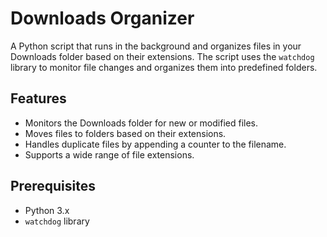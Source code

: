 # Downloads Organizer

A Python script that runs in the background and organizes files in your Downloads folder based on their extensions. The script uses the `watchdog` library to monitor file changes and organizes them into predefined folders.

## Features

- Monitors the Downloads folder for new or modified files.
- Moves files to folders based on their extensions.
- Handles duplicate files by appending a counter to the filename.
- Supports a wide range of file extensions.

## Prerequisites

- Python 3.x
- `watchdog` library
